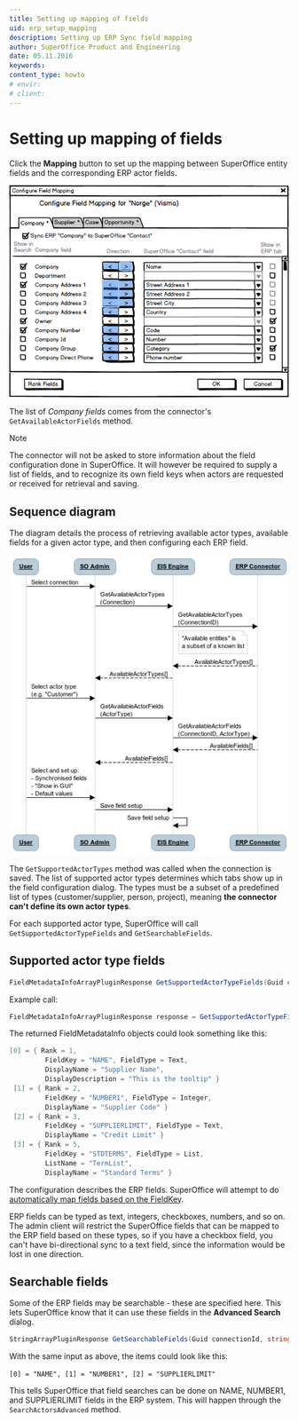 ```yaml
---
title: Setting up mapping of fields
uid: erp_setup_mapping
description: Setting up ERP Sync field mapping
author: SuperOffice Product and Engineering
date: 05.11.2016
keywords:
content_type: howto
# envir:
# client:
---
```


# Setting up mapping of fields

Click the **Mapping** button to set up the mapping between SuperOffice entity fields and the corresponding ERP actor fields.

![x][img1]

The list of *Company fields* comes from the connector's `GetAvailableActorFields` method.

> [!NOTE]
> The connector will not be asked to store information about the field configuration done in SuperOffice. It will however be required to supply a list of fields, and to recognize its own field keys when actors are requested or received for retrieval and saving.

## Sequence diagram

The diagram details the process of retrieving available actor types, available fields for a given actor type, and then configuring each ERP field.

![05][img2]

The `GetSupportedActorTypes` method was called when the connection is saved. The list of supported actor types determines which tabs show up in the field configuration dialog. The types must be a subset of a predefined list of types (customer/supplier, person, project), meaning **the connector can't define its own actor types**.

For each supported actor type, SuperOffice will call `GetSupportedActorTypeFields` and `GetSearchableFields`.

## Supported actor type fields

```csharp
FieldMetadataInfoArrayPluginResponse GetSupportedActorTypeFields(Guid connectionId, string actorType)
```

Example call:

```csharp
FieldMetadataInfoArrayPluginResponse response = GetSupportedActorTypeFields( {3aef3af6-8642-4fc1-8dc9-4e08bd76a6bf} , "Supplier" );
```

The returned FieldMetadataInfo objects could look something like this:

```csharp
[0] = { Rank = 1,
         FieldKey = "NAME", FieldType = Text,
         DisplayName = "Supplier Name",
         DisplayDescription = "This is the tooltip" }
 [1] = { Rank = 2,
         FieldKey = "NUMBER1", FieldType = Integer,
         DisplayName = "Supplier Code" }
 [2] = { Rank = 3,
         FieldKey = "SUPPLIERLIMIT", FieldType = Text,
         DisplayName = "Credit Limit" }
 [3] = { Rank = 5,
         FieldKey = "STDTERMS", FieldType = List,
         ListName = "TermList",
         DisplayName = "Standard Terms" }
```

The configuration describes the ERP fields. SuperOffice will attempt to do [automatically map fields based on the FieldKey][1].

ERP fields can be typed as text, integers, checkboxes, numbers, and so on. The admin client will restrict the SuperOffice fields that can be mapped to the ERP field based on these types, so if you have a checkbox field, you can't have bi-directional sync to a text field, since the information would be lost in one direction.

## Searchable fields

Some of the ERP fields may be searchable - these are specified here. This lets SuperOffice know that it can use these fields in the **Advanced Search** dialog.

```csharp
StringArrayPluginResponse GetSearchableFields(Guid connectionId, string actorType)
```

With the same input as above, the items could look like this:

`[0] = "NAME", [1] = "NUMBER1", [2] = "SUPPLIERLIMIT"`

This tells SuperOffice that field searches can be done on NAME, NUMBER1, and SUPPLIERLIMIT fields in the ERP system. This will happen through the `SearchActorsAdvanced` method.

<!-- Referenced links -->
[1]: automatic-field-mapping.md

<!-- Referenced images -->
[img1]: media/image007.png
[img2]: media/image005.png
